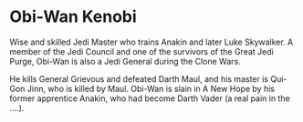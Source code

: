 # Obi-Wan Kenobi

Wise and skilled Jedi Master who trains Anakin and later Luke Skywalker. 
A member of the Jedi Council and one of the survivors of the Great Jedi Purge, 
Obi-Wan is also a Jedi General during the Clone Wars.

He kills General Grievous and defeated Darth Maul, and his master is Qui-Gon Jinn, 
who is killed by Maul. Obi-Wan is slain in A New Hope by his former apprentice Anakin, 
who had become Darth Vader (a real pain in the ....).
